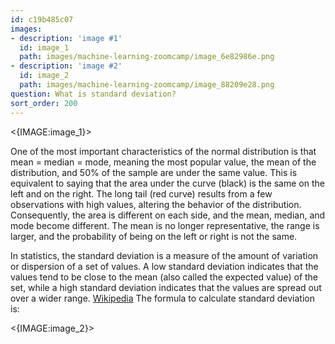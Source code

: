 ```yaml
---
id: c19b485c07
images:
- description: 'image #1'
  id: image_1
  path: images/machine-learning-zoomcamp/image_6e82986e.png
- description: 'image #2'
  id: image_2
  path: images/machine-learning-zoomcamp/image_88209e28.png
question: What is standard deviation?
sort_order: 200
---
```


<{IMAGE:image_1}>

One of the most important characteristics of the normal distribution is that mean = median = mode, meaning the most popular value, the mean of the distribution, and 50% of the sample are under the same value. This is equivalent to saying that the area under the curve (black) is the same on the left and on the right. The long tail (red curve) results from a few observations with high values, altering the behavior of the distribution. Consequently, the area is different on each side, and the mean, median, and mode become different. The mean is no longer representative, the range is larger, and the probability of being on the left or right is not the same.

In statistics, the standard deviation is a measure of the amount of variation or dispersion of a set of values. A low standard deviation indicates that the values tend to be close to the mean (also called the expected value) of the set, while a high standard deviation indicates that the values are spread out over a wider range. [Wikipedia](https://en.wikipedia.org/wiki/Standard_deviation) The formula to calculate standard deviation is:

<{IMAGE:image_2}>
